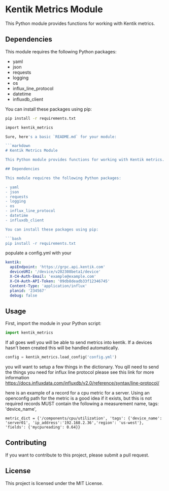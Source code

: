 # Kentik Metrics Module

This Python module provides functions for working with Kentik metrics.

## Dependencies

This module requires the following Python packages:

- yaml
- json
- requests
- logging
- os
- influx_line_protocol
- datetime
- influxdb_client

You can install these packages using pip:

```bash
pip install -r requirements.txt

import kentik_metrics

Sure, here's a basic `README.md` for your module:

```markdown
# Kentik Metrics Module

This Python module provides functions for working with Kentik metrics.

## Dependencies

This module requires the following Python packages:

- yaml
- json
- requests
- logging
- os
- influx_line_protocol
- datetime
- influxdb_client

You can install these packages using pip:

```bash
pip install -r requirements.txt
```

populate a config.yml with your 
```yaml
kentik:
  apiEndpoint: 'https://grpc.api.kentik.com'
  deviceURI: '/device/v202308beta1/device'
  X-CH-Auth-Email: 'example@example.com'
  X-CH-Auth-API-Token: '09db8deadb33f12346745'
  Content-Type: 'application/influx'
  planid: '234567'
  debug: false
```

## Usage

First, import the module in your Python script:

```python
import kentik_metrics
```

If all goes well you will be able to send metrics into kentik. If a devices hasn't been created this will be handled automatically.

```python
config = kentik_metrics.load_config('config.yml')
```

you will want to setup a few things in the dictionary. You qill need to send the things you need for influx line protocol
please see this link for more information https://docs.influxdata.com/influxdb/v2.0/reference/syntax/line-protocol/

here is an example of a record for a cpu metric for a server. Using an openconfig path for the metric is a good idea if it exists, but this is not required
records MUST contain the following a measurement name,  tags: 'device_name', 
```influx line protocol
metric_dict = {'/components/cpu/utilization', 'tags': {'device_name': 'server01', 'ip_address':'192.168.2.36','region': 'us-west'}, 'fields': {'mycpureading': 0.64}}
```



## Contributing

If you want to contribute to this project, please submit a pull request.

## License

This project is licensed under the MIT License.
```


